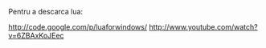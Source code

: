 Pentru a descarca lua:

http://code.google.com/p/luaforwindows/
http://www.youtube.com/watch?v=6ZBAxKoJEec
 
